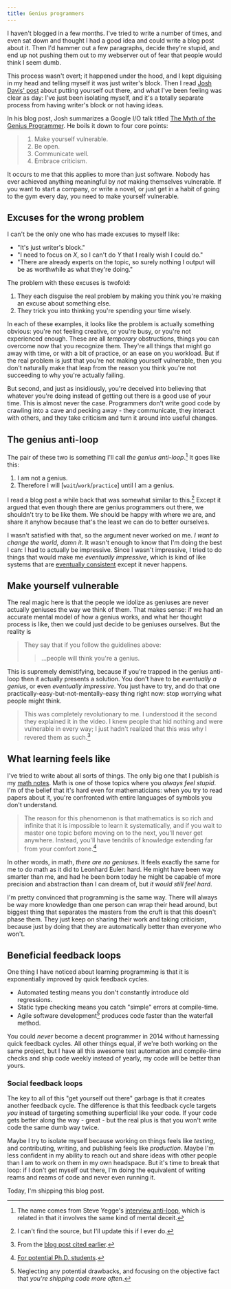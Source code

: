 ```yaml
---
title: Genius programmers
---
```


I haven't blogged in a few months. I've tried to write a number of times, and even sat down and thought I had a good idea and could write a blog post about it. Then I'd hammer out a few paragraphs, decide they're stupid, and end up not pushing them out to my webserver out of fear that people would think I seem dumb.

This process wasn't overt; it happened under the hood, and I kept diguising in my head and telling myself it was just writer's block. Then I read [Josh Davis' post](http://joshldavis.com/2014/06/13/put-yourself-out-there/) about putting yourself out there, and what I've been feeling was clear as day: I've just been isolating myself, and it's a totally separate process from having writer's block or not having ideas.

In his blog post, Josh summarizes a Google I/O talk titled [The Myth of the Genius Programmer](http://joshldavis.com/2014/06/13/put-yourself-out-there/). He boils it down to four core points:

> 1. Make yourself vulnerable.
> 2. Be open.
> 3. Communicate well.
> 4. Embrace criticism.

It occurs to me that this applies to more than just software. Nobody has ever achieved anything meaningful by *not* making themselves vulnerable. If you want to start a company, or write a novel, or just get in a habit of going to the gym every day, you need to make yourself vulnerable.

## Excuses for the wrong problem

I can't be the only one who has made excuses to myself like:

- "It's just writer's block."
- "I need to focus on *X*, so I can't do *Y* that I really wish I could do."
- "There are already experts on the topic, so surely nothing I output will be as worthwhile as what they're doing."

The problem with these excuses is twofold:

1. They each disguise the real problem by making you think you're making an excuse about something else.
2. They trick you into thinking you're spending your time wisely.

In each of these examples, it looks like the problem is actually something obvious: you're not feeling creative, or you're busy, or you're not experienced enough. These are all *temporary* obstructions, things you can overcome now that you recognize them. They're all things that might go away with time, or with a bit of practice, or an ease on you workload. But if the real problem is just that you're not making yourself vulnerable, then you don't naturally make that leap from the reason you think you're not succeeding to why you're actually failing.

But second, and just as insidiously, you're deceived into believing that whatever you're doing instead of getting out there is a good use of your time. This is almost never the case. Programmers don't write good code by crawling into a cave and pecking away - they communicate, they interact with others, and they take criticism and turn it around into useful changes.

## The genius anti-loop

The pair of these two is something I'll call *the genius anti-loop*.[^antiloops] It goes like this:

1. I am not a genius.
2. Therefore I will [`wait`/`work`/`practice`] until I am a genius.

I read a blog post a while back that was somewhat similar to this.[^unsourced] Except it argued that even though there are genius programmers out there, we shouldn't try to be like them. We should be happy with where we are, and share it anyhow because that's the least we can do to better ourselves.

I wasn't satisfied with that, so the argument never worked on me. *I want to change the world, damn it*. It wasn't enough to know that I'm doing the best I can: I had to actually be impressive. Since I wasn't impressive, I tried to do things that would make me *eventually impressive*, which is kind of like systems that are [eventually consistent](http://en.wikipedia.org/wiki/Eventual_consistency) except it never happens.

## Make yourself vulnerable

The real magic here is that the people we idolize as geniuses are never actually geniuses the way we think of them. That makes sense: if we had an accurate mental model of how a genius works, and what her thought process is like, then we could just decide to be geniuses ourselves. But the reality is

> They say that if you follow the guidelines above:
>
>> ...people will think you're a genius.

This is supremely demistifying, because if you're trapped in the genius anti-loop then it actually presents a solution. You don't have to be *eventually a genius*, or even *eventually impressive*. You just have to try, and do that one practically-easy-but-not-mentally-easy thing right now: stop worrying what people might think.

> This was completely revolutionary to me. I understood it the second they explained it in the video. I knew people that hid nothing and were vulnerable in every way; I just hadn't realized that this was why I revered them as such.[^joshblogpost]


## What learning feels like

I've tried to write about all sorts of things. The only big one that I publish is my [math notes](/tex.html). Math is one of those topics where you *always feel stupid*. I'm of the belief that it's hard even for mathematicians: when you try to read papers about it, you're confronted with entire languages of symbols you don't understand.

> The reason for this phenomenon is that mathematics is so rich and infinite that it is impossible to learn it systematically, and if you wait to master one topic before moving on to the next, you'll never get anywhere. Instead, you'll have tendrils of knowledge extending far from your comfort zone.[^mathishard]

In other words, in math, *there are no geniuses*. It feels exactly the same for me to do math as it did to Leonhard Euler: hard. He might have been way smarter than me, and had he been born today he might be capable of more precision and abstraction than I can dream of, but *it would still feel hard*.

I'm pretty convinced that programming is the same way. There will always be way more knowledge than one person can wrap their head around, but biggest thing that separates the masters from the cruft is that this doesn't phase them. They just keep on sharing their work and taking criticism, because just by doing that they are automatically better than everyone who won't.

## Beneficial feedback loops

One thing I have noticed about learning programming is that it is exponentially improved by quick feedback cycles.

- Automated testing means you don't constantly introduce old regressions.
- Static type checking means you catch "simple" errors at compile-time.
- Agile software development[^agile] produces code faster than the waterfall method.

You could *never* become a decent programmer in 2014 without harnessing quick feedback cycles. All other things equal, if we're both working on the same project, but I have all this awesome test automation and compile-time checks and ship code weekly instead of yearly, my code will be better than yours.

### Social feedback loops

The key to all of this "get yourself out there" garbage is that it creates another feedback cycle. The difference is that this feedback cycle targets *you* instead of targeting something superficial like your code. If your code gets better along the way - great - but the real plus is that you won't write code the same dumb way twice.

Maybe I try to isolate myself because working on things feels like *testing*, and contributing, writing, and publishing feels like *production*. Maybe I'm less confident in my ability to reach out and share ideas with other people than I am to work on them in my own headspace. But it's time to break that loop: if I don't get myself out there, I'm doing the equivalent of writing reams and reams of code and never even running it.

Today, I'm shipping this blog post.

[^mathishard]: [For potential Ph.D. students](http://math.stanford.edu/~vakil/potentialstudents.html).
[^unsourced]: I can't find the source, but I'll update this if I ever do.
[^antiloops]: The name comes from Steve Yegge's [interview anti-loop](http://steve-yegge.blogspot.com/2008/03/get-that-job-at-google.html),  which is related in that it involves the same kind of mental deceit.
[^joshblogpost]: From the [blog post cited earlier](http://joshldavis.com/2014/06/13/put-yourself-out-there/).
[^agile]: Neglecting any potential drawbacks, and focusing on the objective fact that *you're shipping code more often*.
